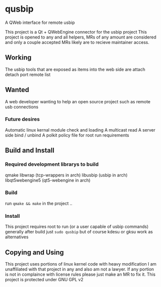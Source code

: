 # qusbip
A QWeb interface for remote usbip

This project is a Qt + QWebEngine connector for the usbip project
This project is opened to any and all helpers, MRs of any amount are considered and only a couple accepted MRs likely are to recieve maintainer access.

## Working
The usbip tools that are exposed as items into the web side are
attach
detach
port
remote list

## Wanted
A web developer wanting to help an open source project such as remote usb connections

### Future desires
Automatic linux kernal module check and loading
A multicast read
A server side bind / unbind
A polkit policy file for root run requirements


## Build and Install
### Required development librarys to build
qmake
libwrap (tcp-wrappers in arch)
libusbip (usbip in arch)
libqt5webengine5 (qt5-webengine in arch)

### Build
run `qmake && make` in the project ..

### Install
This project requires root to run (or a user capable of usbip commands)
generally after build just
`sudo qusbip` but of course kdesu or gksu work as alternatives

## Copying and Using
This project uses portions of linux kernel code with heavy modification
I am unaffiliated with that project in any and also am not a lawyer.
If any portion is not in complaince with license rules please just make an MR to fix it.
This project is protected under GNU GPL v2
